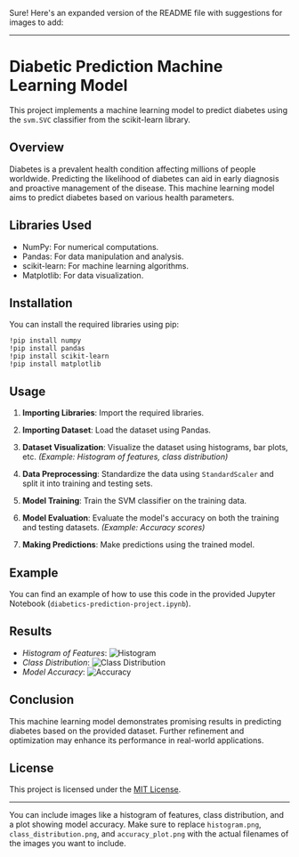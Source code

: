 Sure! Here's an expanded version of the README file with suggestions for images to add:

---

# Diabetic Prediction Machine Learning Model

This project implements a machine learning model to predict diabetes using the `svm.SVC` classifier from the scikit-learn library.

## Overview

Diabetes is a prevalent health condition affecting millions of people worldwide. Predicting the likelihood of diabetes can aid in early diagnosis and proactive management of the disease. This machine learning model aims to predict diabetes based on various health parameters.

## Libraries Used

- NumPy: For numerical computations.
- Pandas: For data manipulation and analysis.
- scikit-learn: For machine learning algorithms.
- Matplotlib: For data visualization.

## Installation

You can install the required libraries using pip:

```
!pip install numpy
!pip install pandas
!pip install scikit-learn
!pip install matplotlib
```

## Usage

1. **Importing Libraries**: Import the required libraries.

2. **Importing Dataset**: Load the dataset using Pandas.

3. **Dataset Visualization**: Visualize the dataset using histograms, bar plots, etc. *(Example: Histogram of features, class distribution)*

4. **Data Preprocessing**: Standardize the data using `StandardScaler` and split it into training and testing sets.

5. **Model Training**: Train the SVM classifier on the training data.

6. **Model Evaluation**: Evaluate the model's accuracy on both the training and testing datasets. *(Example: Accuracy scores)*

7. **Making Predictions**: Make predictions using the trained model.

## Example

You can find an example of how to use this code in the provided Jupyter Notebook (`diabetics-prediction-project.ipynb`).

## Results

- *Histogram of Features*: ![Histogram](histogram.png)
- *Class Distribution*: ![Class Distribution](class_distribution.png)
- *Model Accuracy*: ![Accuracy](accuracy_plot.png)

## Conclusion

This machine learning model demonstrates promising results in predicting diabetes based on the provided dataset. Further refinement and optimization may enhance its performance in real-world applications.

## License

This project is licensed under the [MIT License](LICENSE).

---

You can include images like a histogram of features, class distribution, and a plot showing model accuracy. Make sure to replace `histogram.png`, `class_distribution.png`, and `accuracy_plot.png` with the actual filenames of the images you want to include.
